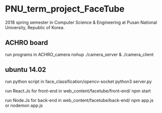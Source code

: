 # PNU_term_project_FaceTube
2018 spring semester in Computer Science &amp; Engineering at Pusan National University, Republic of Korea.


## ACHRO board
run programs in ACHRO_camera
nohup ./camera_server &
./camera_client

## ubuntu 14.02
run python script in face_classification/opencv-socket 
python3 server.py

run React.Js for front-end in web_content/facetube/front-end/
npm start

run Node.Js for back-end in web_content/facetube/back-end/
npm app.js
or
nodemon app.js




